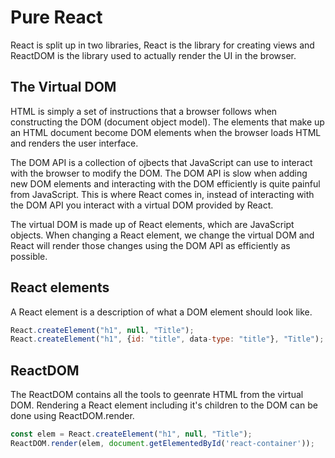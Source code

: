 # Pure React

React is split up in two libraries, React is the library for creating views and ReactDOM is the library used to actually
render the UI in the browser.

## The Virtual DOM

HTML is simply a set of instructions that a browser follows when constructing the DOM (document object model). The
elements that make up an HTML document become DOM elements when the browser loads HTML and renders the user interface.

The DOM API is a collection of ojbects that JavaScript can use to interact with the browser to modify the DOM. The DOM
API is slow when adding new DOM elements and interacting with the DOM efficiently is quite painful from JavaScript. This
is where React comes in, instead of interacting with the DOM API you interact with a virtual DOM provided by React.

The virtual DOM is made up of React elements, which are JavaScript objects. When changing a React element, we change the
virtual DOM and React will render those changes using the DOM API as efficiently as possible.

## React elements

A React element is a description of what a DOM element should look like.

```javascript
React.createElement("h1", null, "Title");
React.createElement("h1", {id: "title", data-type: "title"}, "Title");
```

## ReactDOM

The ReactDOM contains all the tools to geenrate HTML from the virtual DOM. Rendering a React element including it's
children to the DOM can be done using ReactDOM.render.

```javascript
const elem = React.createElement("h1", null, "Title");
ReactDOM.render(elem, document.getElementedById('react-container'));
```
